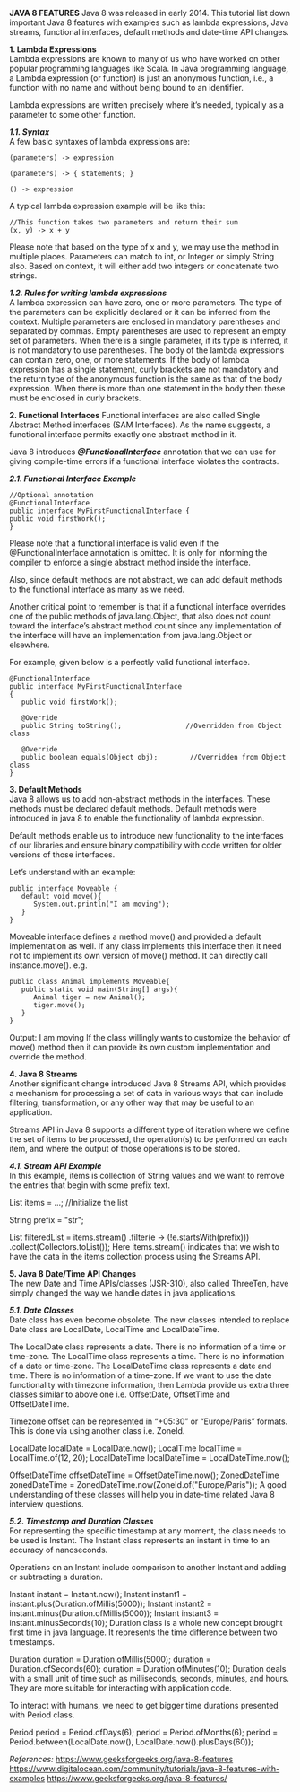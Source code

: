**JAVA 8 FEATURES**
Java 8 was released in early 2014. This tutorial list down important Java 8 features with examples such as lambda expressions, Java streams, functional interfaces, default methods and date-time API changes.

**1. Lambda Expressions**  
Lambda expressions are known to many of us who have worked on other popular programming languages like Scala. In Java programming language, a Lambda expression (or function) is just an anonymous function, i.e., a function with no name and without being bound to an identifier.

Lambda expressions are written precisely where it’s needed, typically as a parameter to some other function.

**_1.1. Syntax_**  
A few basic syntaxes of lambda expressions are:

```
(parameters) -> expression

(parameters) -> { statements; }

() -> expression
```

A typical lambda expression example will be like this:

```
//This function takes two parameters and return their sum
(x, y) -> x + y
```

Please note that based on the type of x and y, we may use the method in multiple places. Parameters can match to int, or Integer or simply String also. Based on context, it will either add two integers or concatenate two strings.

**_1.2. Rules for writing lambda expressions_**  
A lambda expression can have zero, one or more parameters.
The type of the parameters can be explicitly declared or it can be inferred from the context.
Multiple parameters are enclosed in mandatory parentheses and separated by commas. Empty parentheses are used to represent an empty set of parameters.
When there is a single parameter, if its type is inferred, it is not mandatory to use parentheses.
The body of the lambda expressions can contain zero, one, or more statements.
If the body of lambda expression has a single statement, curly brackets are not mandatory and the return type of the anonymous function is the same as that of the body expression. When there is more than one statement in the body then these must be enclosed in curly brackets.

**2. Functional Interfaces**
Functional interfaces are also called Single Abstract Method interfaces (SAM Interfaces). As the name suggests, a functional interface permits exactly one abstract method in it.

Java 8 introduces **_@FunctionalInterface_** annotation that we can use for giving compile-time errors if a functional interface violates the contracts.

**_2.1. Functional Interface Example_**

```
//Optional annotation
@FunctionalInterface
public interface MyFirstFunctionalInterface {
public void firstWork();
}
```

Please note that a functional interface is valid even if the @FunctionalInterface annotation is omitted. It is only for informing the compiler to enforce a single abstract method inside the interface.

Also, since default methods are not abstract, we can add default methods to the functional interface as many as we need.

Another critical point to remember is that if a functional interface overrides one of the public methods of java.lang.Object, that also does not count toward the interface’s abstract method count since any implementation of the interface will have an implementation from java.lang.Object or elsewhere.

For example, given below is a perfectly valid functional interface.

```
@FunctionalInterface
public interface MyFirstFunctionalInterface
{
   public void firstWork();

   @Override
   public String toString();                //Overridden from Object class

   @Override
   public boolean equals(Object obj);        //Overridden from Object class
}
```

**3. Default Methods**  
Java 8 allows us to add non-abstract methods in the interfaces. These methods must be declared default methods. Default methods were introduced in java 8 to enable the functionality of lambda expression.

Default methods enable us to introduce new functionality to the interfaces of our libraries and ensure binary compatibility with code written for older versions of those interfaces.

Let’s understand with an example:

```
public interface Moveable {
   default void move(){
      System.out.println("I am moving");
   }
}
```

Moveable interface defines a method move() and provided a default implementation as well. If any class implements this interface then it need not to implement its own version of move() method. It can directly call instance.move(). e.g.

```
public class Animal implements Moveable{
   public static void main(String[] args){
      Animal tiger = new Animal();
      tiger.move();
   }
}
```

Output: I am moving
If the class willingly wants to customize the behavior of move() method then it can provide its own custom implementation and override the method.

**4. Java 8 Streams**  
Another significant change introduced Java 8 Streams API, which provides a mechanism for processing a set of data in various ways that can include filtering, transformation, or any other way that may be useful to an application.

Streams API in Java 8 supports a different type of iteration where we define the set of items to be processed, the operation(s) to be performed on each item, and where the output of those operations is to be stored.

**_4.1. Stream API Example_**  
In this example, items is collection of String values and we want to remove the entries that begin with some prefix text.

List<String> items = ...; //Initialize the list

String prefix = "str";

List<String> filteredList = items.stream()
.filter(e -> (!e.startsWith(prefix)))
.collect(Collectors.toList());
Here items.stream() indicates that we wish to have the data in the items collection process using the Streams API.

**5. Java 8 Date/Time API Changes**  
The new Date and Time APIs/classes (JSR-310), also called ThreeTen, have simply changed the way we handle dates in java applications.

**_5.1. Date Classes_**  
Date class has even become obsolete. The new classes intended to replace Date class are LocalDate, LocalTime and LocalDateTime.

The LocalDate class represents a date. There is no information of a time or time-zone.
The LocalTime class represents a time. There is no information of a date or time-zone.
The LocalDateTime class represents a date and time. There is no information of a time-zone.
If we want to use the date functionality with timezone information, then Lambda provide us extra three classes similar to above one i.e. OffsetDate, OffsetTime and OffsetDateTime.

Timezone offset can be represented in “+05:30” or “Europe/Paris” formats. This is done via using another class i.e. ZoneId.

LocalDate localDate = LocalDate.now();
LocalTime localTime = LocalTime.of(12, 20);
LocalDateTime localDateTime = LocalDateTime.now();

OffsetDateTime offsetDateTime = OffsetDateTime.now();
ZonedDateTime zonedDateTime = ZonedDateTime.now(ZoneId.of("Europe/Paris"));
A good understanding of these classes will help you in date-time related Java 8 interview questions.

**_5.2. Timestamp and Duration Classes_**  
For representing the specific timestamp at any moment, the class needs to be used is Instant. The Instant class represents an instant in time to an accuracy of nanoseconds.

Operations on an Instant include comparison to another Instant and adding or subtracting a duration.

Instant instant = Instant.now();
Instant instant1 = instant.plus(Duration.ofMillis(5000));
Instant instant2 = instant.minus(Duration.ofMillis(5000));
Instant instant3 = instant.minusSeconds(10);
Duration class is a whole new concept brought first time in java language. It represents the time difference between two timestamps.

Duration duration = Duration.ofMillis(5000);
duration = Duration.ofSeconds(60);
duration = Duration.ofMinutes(10);
Duration deals with a small unit of time such as milliseconds, seconds, minutes, and hours. They are more suitable for interacting with application code.

To interact with humans, we need to get bigger time durations presented with Period class.

Period period = Period.ofDays(6);
period = Period.ofMonths(6);
period = Period.between(LocalDate.now(), LocalDate.now().plusDays(60));

_References:_
https://www.geeksforgeeks.org/java-8-features
https://www.digitalocean.com/community/tutorials/java-8-features-with-examples
https://www.geeksforgeeks.org/java-8-features/

